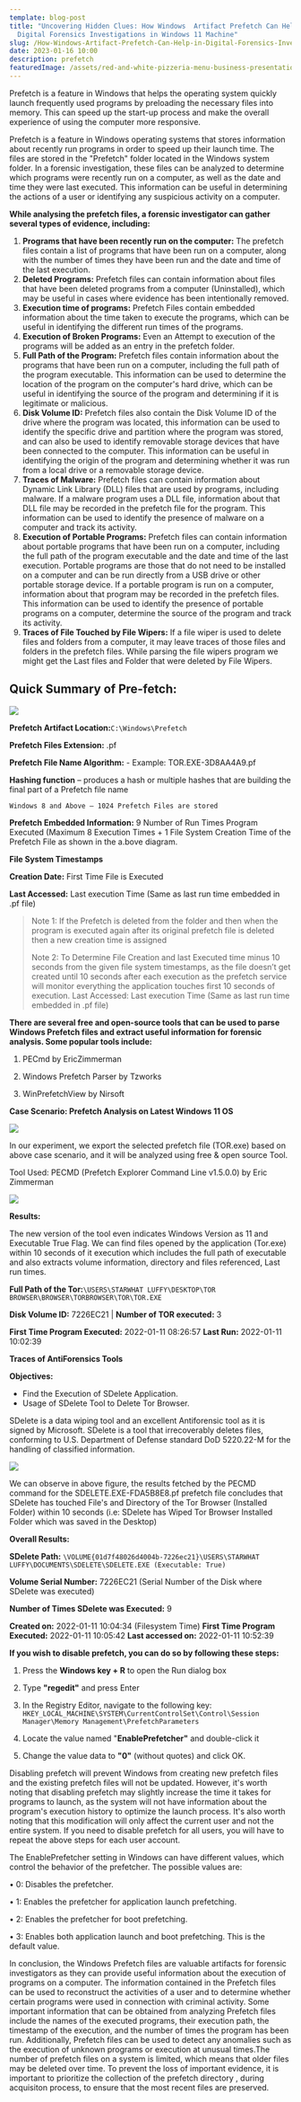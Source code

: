 ```yaml
---
template: blog-post
title: "Uncovering Hidden Clues: How Windows  Artifact Prefetch Can Help in
  Digital Forensics Investigations in Windows 11 Machine"
slug: /How-Windows-Artifact-Prefetch-Can-Help-in-Digital-Forensics-Investigations-in-Windows-11-Machine
date: 2023-01-16 10:00
description: prefetch
featuredImage: /assets/red-and-white-pizzeria-menu-business-presentation.png
---
```

Prefetch is a feature in Windows that helps the operating system quickly launch frequently used programs by preloading the necessary files into memory. This can speed up the start-up process and make the overall experience of using the computer more responsive.

Prefetch is a feature in Windows operating systems that stores information about recently run programs in order to speed up their launch time. The files are stored in the "Prefetch" folder located in the Windows system folder. In a forensic investigation, these files can be analyzed to determine which programs were recently run on a computer, as well as the date and time they were last executed. This information can be useful in determining the actions of a user or identifying any suspicious activity on a computer.

**While analysing the prefetch files, a forensic investigator can gather several types of evidence, including:**

1. **Programs that have been recently run on the computer:** The prefetch files contain a list of programs that have been run on a computer, along with the number of times they have been run and the date and time of the last execution.
2. **Deleted Programs:** Prefetch files can contain information about files that have been deleted programs from a computer (Uninstalled), which may be useful in cases where evidence has been intentionally removed.
3. **Execution time of programs:** Prefetch Files contain embedded information about the time taken to execute the programs, which can be useful in identifying the different run times of the programs.
4. **Execution of Broken Programs:** Even an Attempt to execution of the programs will be added as an entry in the prefetch folder.
5. **Full Path of the Program:** Prefetch files contain information about the programs that have been run on a computer, including the full path of the program executable. This information can be used to determine the location of the program on the computer's hard drive, which can be useful in identifying the source of the program and determining if it is legitimate or malicious.
6. **Disk Volume ID:** Prefetch files also contain the Disk Volume ID of the drive where the program was located, this information can be used to identify the specific drive and partition where the program was stored, and can also be used to identify removable storage devices that have been connected to the computer. This information can be useful in identifying the origin of the program and determining whether it was run from a local drive or a removable storage device.
7. **Traces of Malware:** Prefetch files can contain information about Dynamic Link Library (DLL) files that are used by programs, including malware. If a malware program uses a DLL file, information about that DLL file may be recorded in the prefetch file for the program. This information can be used to identify the presence of malware on a computer and track its activity.
8. **Execution of Portable Programs:** Prefetch files can contain information about portable programs that have been run on a computer, including the full path of the program executable and the date and time of the last execution. Portable programs are those that do not need to be installed on a computer and can be run directly from a USB drive or other portable storage device. If a portable program is run on a computer, information about that program may be recorded in the prefetch files. This information can be used to identify the presence of portable programs on a computer, determine the source of the program and track its activity.
9. **Traces of File Touched by File Wipers:** If a file wiper is used to delete files and folders from a computer, it may leave traces of those files and folders in the prefetch files. While parsing the file wipers program we might get the Last files and Folder that were deleted by File Wipers.

## **Quick Summary of Pre-fetch:**

![](/assets/processing-tor.exe-3d8aa4a9.pf-created-on-2023-01-15-094139-modified-on-2023-01-15-094403-last-accessed-on-2023-01-15-094530-executable-name-tor.exe-hash-3d8aa4a9-file-size-bytes-78-084-version-windows-10-or-windo.png)

**Prefetch Artifact Location:**`C:\Windows\Prefetch`

**Prefetch Files Extension:** .pf

**Prefetch File Name Algorithm:** <EXE Name>-<Hexadecimal hash of File Path>
Example: TOR.EXE-3D8AA4A9.pf

**Hashing function** – produces a hash or multiple hashes that are building the final part of a Prefetch file name

`Windows 8 and Above – 1024 Prefetch Files are stored`

**Prefetch Embedded Information:** 9 Number of Run Times Program Executed (Maximum 8 Execution Times + 1 File System Creation Time of the Prefetch File as shown in the a.bove diagram.

**File System Timestamps** 

**Creation Date:** First Time File is Executed 

**Last Accessed:** Last execution Time (Same as last run time embedded in .pf file)

> Note 1: If the Prefetch is deleted from the folder and then when the program is executed again after its original prefetch file is deleted then a new creation time is assigned
>
> Note 2: To Determine File Creation and last Executed time minus 10 seconds from the given file system timestamps, as the file doesn’t get created until 10 seconds after each execution as the prefetch service will monitor everything the application touches first 10 seconds of execution.
> Last Accessed: Last execution Time (Same as last run time embedded in .pf file)

**There are several free and open-source tools that can be used to parse Windows Prefetch files and extract useful information for forensic analysis. Some popular tools include:**

1. PECmd by EricZimmerman


2. Windows Prefetch Parser by Tzworks
3. WinPrefetchView by Nirsoft

**Case  Scenario: P﻿refetch Analysis on Latest Windows 11 OS**

![](/assets/processing-tor.exe-3d8aa4a9.pf-created-on-2023-01-15-094139-modified-on-2023-01-15-094403-last-accessed-on-2023-01-15-094530-executable-name-tor.exe-hash-3d8aa4a9-file-size-bytes-78-084-version-windows-10-or-w-3-.png)

In our experiment, we export the selected prefetch file (TOR.exe) based on above case scenario, and it will be analyzed using free & open source Tool. 

Tool Used: PECMD (Prefetch Explorer Command Line v1.5.0.0) by Eric Zimmerman 

![](/assets/processing-tor.exe-3d8aa4a9.pf-created-on-2023-01-15-094139-modified-on-2023-01-15-094403-last-accessed-on-2023-01-15-094530-executable-name-tor.exe-hash-3d8aa4a9-file-size-bytes-78-084-version-windows-10-or-w-4-.png)

**Results:**

The new version of the tool even indicates Windows Version as 11 and Executable True  Flag. We can find files opened by the application (Tor.exe) within 10 seconds of it execution which includes the full path of executable and also extracts volume information, directory and files referenced, Last run times.

**Full Path of the Tor:**`\USERS\STARWHAT LUFFY\DESKTOP\TOR BROWSER\BROWSER\TORBROWSER\TOR\TOR.EXE`

**Disk Volume ID:** 7226EC21              |         **Number of TOR executed:** 3 

**First Time Program Executed:** 2022-01-11 08:26:57 **Last Run:** 2022-01-11 10:02:39

**Traces of AntiForensics Tools**

**Objectives:**

* Find the Execution of SDelete Application.
* Usage of SDelete Tool to Delete Tor Browser. 

SDelete is a data wiping tool and an excellent Antiforensic tool as it is signed by Microsoft. SDelete is a tool that irrecoverably deletes files, conforming to U.S. Department of Defense standard DoD 5220.22-M for the handling of classified information.

![](/assets/processing-tor.exe-3d8aa4a9.pf-created-on-2023-01-15-094139-modified-on-2023-01-15-094403-last-accessed-on-2023-01-15-094530-executable-name-tor.exe-hash-3d8aa4a9-file-size-bytes-78-084-version-windows-10-or-w-5-.png)

We can observe in above figure, the results fetched by the PECMD command for the SDELETE.EXE-FDA5B8E8.pf prefetch file concludes that SDelete has touched File's and Directory of the Tor Browser (Installed Folder) within 10 seconds (i.e: SDelete has Wiped Tor Browser Installed Folder which was saved in the Desktop)

**Overall Results:** 

**SDelete Path:** `\VOLUME{01d7f48026d4004b-7226ec21}\USERS\STARWHAT LUFFY\DOCUMENTS\SDELETE\SDELETE.EXE (Executable: True)`

**Volume Serial Number:** 7226EC21 (Serial Number of the Disk where SDelete was executed)

**Number of Times SDelete was Executed:** 9

**Created on:** 2022-01-11 10:04:34 (Filesystem Time)
**First Time Program Executed:** 2022-01-11 10:05:42
**Last accessed on:** 2022-01-11 10:52:39

**If you wish to disable prefetch, you can do so by following these steps:**

1. Press the **Windows key + R** to open the Run dialog box


2. Type **"regedit"** and press Enter
3. In the Registry Editor, navigate to the following key: `HKEY_LOCAL_MACHINE\SYSTEM\CurrentControlSet\Control\Session Manager\Memory Management\PrefetchParameters`
4. Locate the value named "**EnablePrefetcher"** and double-click it
5. Change the value data to **"0"** (without quotes) and click OK.

Disabling prefetch will prevent Windows from creating new prefetch files and the existing prefetch files will not be updated. However, it's worth noting that disabling prefetch may slightly increase the time it takes for programs to launch, as the system will not have information about the program's execution history to optimize the launch process.
It's also worth noting that this modification will only affect the current user and not the entire system. If you need to disable prefetch for all users, you will have to repeat the above steps for each user account.

The EnablePrefetcher setting in Windows can have different values, which control the behavior of the prefetcher. The possible values are:

•	0: Disables the prefetcher.

•	1: Enables the prefetcher for application launch prefetching.

•	2: Enables the prefetcher for boot prefetching.

•	3: Enables both application launch and boot prefetching. This is the default value.

In conclusion, the Windows Prefetch files are valuable artifacts for forensic investigators as they can provide useful information about the execution of programs on a computer. The information contained in the Prefetch files can be used to reconstruct the activities of a user and to determine whether certain programs were used in connection with criminal activity. Some important information that can be obtained from analyzing Prefetch files include the names of the executed programs, their execution path, the timestamp of the execution, and the number of times the program has been run. Additionally, Prefetch files can be used to detect any anomalies such as the execution of unknown programs or execution at unusual times.The number of prefetch files on a system is limited, which means that older files may be deleted over time. To prevent the loss of important evidence, it is important to prioritize the collection of the prefetch directory , during acquisiton process, to ensure that the most recent files are preserved.



